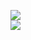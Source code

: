 [![](https://img.shields.io/badge/Made%20With-Github%20Spray-lightgrey.svg?style=for-the-badge&logo=github)](https://github.com/Annihil/github-spray#28278)  
[![](https://i.imgur.com/2DrTn0Z.gif)](https://github.com/Annihil/github-spray)
